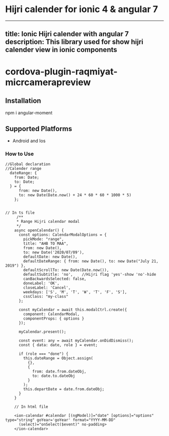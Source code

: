 # Hijri calender for ionic 4 & angular 7

---
title: Ionic Hijri calender with angular 7
description: This library used for show hijri calender view in ionic components
---

# cordova-plugin-raqmiyat-micrcamerapreview

## Installation

npm i angular-moment

## Supported Platforms
- Android and Ios

### How to Use
```
//Global declaration
//Calender range
  dateRange: {
    from: Date;
    to: Date;
  } = {
      from: new Date(),
      to: new Date(Date.now() + 24 * 60 * 60 * 1000 * 5)
    };


// In ts file
     /**
     * Range Hijri calendar modal
     */
    async openCalendar() {
      const options: CalendarModalOptions = {
        pickMode: "range",
        title: "AHB TO MAA",
        from: new Date(),
        to: new Date('2020/07/09'),
        defaultDate: new Date(),
        defaultDateRange: { from: new Date(), to: new Date("July 21, 2019") },
        defaultScrollTo: new Date(Date.now()),
        defaultSubtitle: 'no',    //Hijri flag 'yes'-show 'no'-hide
        canBackwardsSelected: false,
        doneLabel: 'OK',
        closeLabel: 'Cancel',
        weekdays: ['S', 'M', 'T', 'W', 'T', 'F', 'S'],
        cssClass: "my-class"
      };
  
      const myCalendar = await this.modalCtrl.create({
        component: CalendarModal,
        componentProps: { options }
      });
  
      myCalendar.present();
  
      const event: any = await myCalendar.onDidDismiss();
      const { data: date, role } = event;
  
      if (role === "done") {
        this.dateRange = Object.assign(
          {},
          {
            from: date.from.dateObj,
            to: date.to.dateObj
          }
        );
        this.departDate = date.from.dateObj;
      }
    }
	
	// In html file
	
	<ion-calendar #calendar [(ngModel)]="date" [options]="options" type="string" goYear='goYear' format="YYYY-MM-DD"
      (select)="onSelect($event)" no-padding>
    </ion-calendar>
```